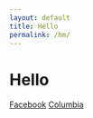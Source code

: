```yaml
---
layout: default
title: Hello
permalink: /hm/
---
```

# Hello

[Facebook](http://facebook.com)
[Columbia](http;www.columbia.edu)
